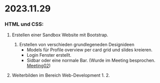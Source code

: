 # 2023.11.29


### HTML und CSS:

1. Erstellen einer Sandbox Website mit Bootstrap. 
    1. Erstellen von verschieden grundlegeneden Designideen
        - Models für Profile overview per card grid und slides kreieren.
        - Login Fenster erstellt. 
        - Sidbar oder eine normale Bar.
        (Wurde im Meeting besprochen. [Meeting02](2023.11.29.md))



2.  Weiterbilden im Bereich Web-Development
    1. 
    2. 